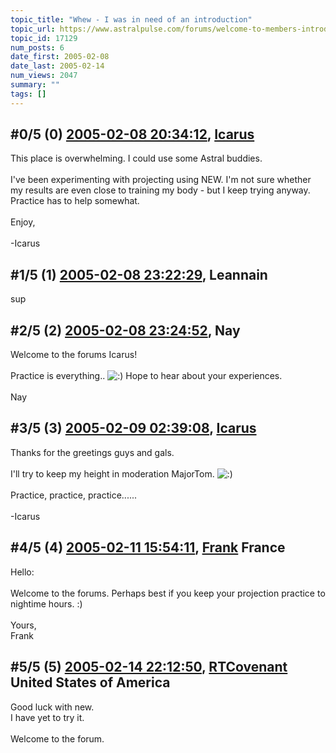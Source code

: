```yaml
---
topic_title: "Whew - I was in need of an introduction"
topic_url: https://www.astralpulse.com/forums/welcome-to-members-introductions!/whew-i-was-in-need-of-an-introduction
topic_id: 17129
num_posts: 6
date_first: 2005-02-08
date_last: 2005-02-14
num_views: 2047
summary: ""
tags: []
---
```


## \#0/5 (0) [2005-02-08 20:34:12](https://www.astralpulse.com/forums/index.php?msg=147973), [Icarus](https://www.astralpulse.com/forums/profile/?u=8324)  ##
<section>
This place is overwhelming. I could use some Astral buddies.
<br>
<br>
I've been experimenting with projecting using NEW. I'm not sure whether my results are even close to training my body - but I keep trying anyway. Practice has to help somewhat.
<br>
<br>
Enjoy,
<br>
<br>
-Icarus
</section>

## \#1/5 (1) [2005-02-08 23:22:29](https://www.astralpulse.com/forums/index.php?msg=147992), Leannain  ##
<section>
sup
</section>

## \#2/5 (2) [2005-02-08 23:24:52](https://www.astralpulse.com/forums/index.php?msg=147994), Nay  ##
<section>
Welcome to the forums Icarus!
<br>
<br>
Practice is everything..
<img alt=":)" class="smiley" src="https://www.astralpulse.com/forums/Smileys/fugue/smiley.png" title="Smiley"/>
Hope to hear about your experiences.
<br>
<br>
Nay
</section>

## \#3/5 (3) [2005-02-09 02:39:08](https://www.astralpulse.com/forums/index.php?msg=148015), [Icarus](https://www.astralpulse.com/forums/profile/?u=8324)  ##
<section>
Thanks for the greetings guys and gals.
<br>
<br>
I'll try to keep my height in moderation MajorTom.
<img alt=":)" class="smiley" src="https://www.astralpulse.com/forums/Smileys/fugue/smiley.png" title="Smiley"/>
<br>
<br>
Practice, practice, practice......
<br>
<br>
-Icarus
</section>

## \#4/5 (4) [2005-02-11 15:54:11](https://www.astralpulse.com/forums/index.php?msg=148469), [Frank](https://www.astralpulse.com/forums/profile/?u=359) France ##
<section>
Hello:
<br>
<br>
Welcome to the forums. Perhaps best if you keep your projection practice to nightime hours. :)
<br>
<br>
Yours,
<br>
Frank
</section>

## \#5/5 (5) [2005-02-14 22:12:50](https://www.astralpulse.com/forums/index.php?msg=149510), [RTCovenant](https://www.astralpulse.com/forums/profile/?u=8389) United States of America ##
<section>
Good luck with new.
<br>
I have yet to try it.
<br>
<br>
Welcome to the forum.
</section>